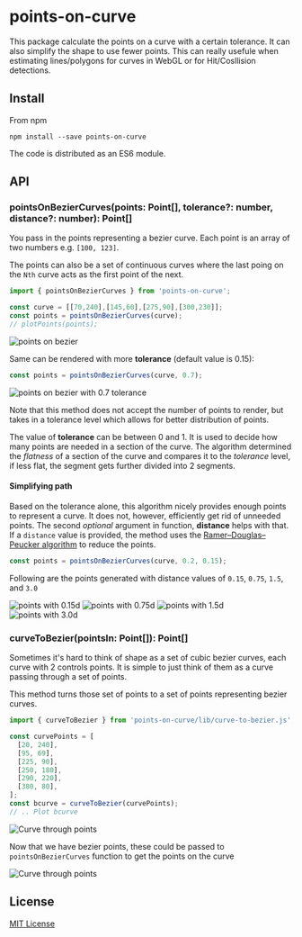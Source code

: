 # points-on-curve

This package calculate the points on a curve with a certain tolerance. It can also simplify the shape to use fewer points. 
This can really usefule when estimating lines/polygons for curves in WebGL or for Hit/Cosllision detections. 

## Install

From npm

```
npm install --save points-on-curve
```

The code is distributed as an ES6 module. 

## API

### pointsOnBezierCurves(points: Point[], tolerance?: number, distance?: number): Point[]

You pass in the points representing a bezier curve. Each point is an array of two numbers e.g. `[100, 123]`.

The points can also be a set of continuous curves where the last poing on the `Nth` curve acts as the first point of the next. 

```javascript
import { pointsOnBezierCurves } from 'points-on-curve';

const curve = [[70,240],[145,60],[275,90],[300,230]];
const points = pointsOnBezierCurves(curve);
// plotPoints(points);
```

![points on bezier](https://user-images.githubusercontent.com/833927/79051836-45630300-7be7-11ea-8cb6-cba2695a4807.png)

Same can be rendered with more **tolerance** (default value is 0.15):

```javascript
const points = pointsOnBezierCurves(curve, 0.7);
```
![points on bezier with 0.7 tolerance](https://user-images.githubusercontent.com/833927/79051837-45fb9980-7be7-11ea-9583-52cf882e770e.png)

Note that this method does not accept the number of points to render, but takes in a tolerance level which allows for better distribution of points. 

The value of **tolerance** can be between 0 and 1. It is used to decide how many points are needed in a section of the curve. The algorithm determined the *flatness* of a section of the curve and compares it to the *tolerance* level, if less flat, the segment gets further divided into 2 segments. 


#### Simplifying path

Based on the tolerance alone, this algorithm nicely provides enough points to represent a curve. It does not, however, efficiently get rid of unneeded points. The second *optional* argument in function, **distance** helps with that. If a `distance` value is provided, the method uses the [Ramer–Douglas–Peucker algorithm](https://en.wikipedia.org/wiki/Ramer%E2%80%93Douglas%E2%80%93Peucker_algorithm) to reduce the points. 

```javascript
const points = pointsOnBezierCurves(curve, 0.2, 0.15);
```

Following are the points generated with distance values of `0.15`, `0.75`, `1.5`, and `3.0`

![points with 0.15d](https://user-images.githubusercontent.com/833927/79051853-53b11f00-7be7-11ea-8970-7cc3f7621142.png)
![points with 0.75d](https://user-images.githubusercontent.com/833927/79051854-5449b580-7be7-11ea-9601-a1dd418b10d8.png)
![points with 1.5d](https://user-images.githubusercontent.com/833927/79051855-5449b580-7be7-11ea-9ab4-139beb0faf11.png)
![points with 3.0d](https://user-images.githubusercontent.com/833927/79051856-54e24c00-7be7-11ea-9f52-34e3ad9c81bd.png)

### curveToBezier(pointsIn: Point[]): Point[]

Sometimes it's hard to think of shape as a set of cubic bezier curves, each curve with 2 controls points. It is simple to just think of them as a curve passing through a set of points. 

This method turns those set of points to a set of points representing bezier curves.

```javascript
import { curveToBezier } from 'points-on-curve/lib/curve-to-bezier.js';

const curvePoints = [
  [20, 240],
  [95, 69],
  [225, 90],
  [250, 180],
  [290, 220],
  [380, 80],
];
const bcurve = curveToBezier(curvePoints);
// .. Plot bcurve
```
![Curve through points](https://user-images.githubusercontent.com/833927/79051797-12b90a80-7be7-11ea-92d2-5cb79adcbe30.png)

Now that we have bezier points, these could be passed to `pointsOnBezierCurves` function to get the points on the curve

![Curve through points](https://user-images.githubusercontent.com/833927/79051798-1351a100-7be7-11ea-8465-959a22b72371.png)


## License
[MIT License](https://github.com/pshihn/bezier-points/blob/master/LICENSE)

